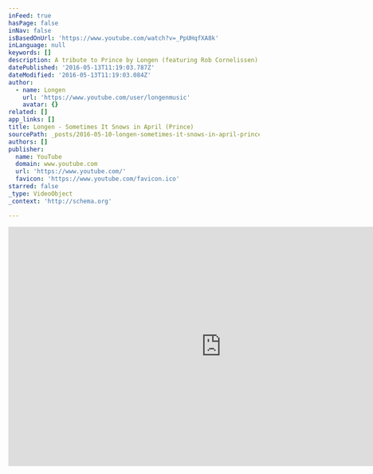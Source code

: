 ```yaml
---
inFeed: true
hasPage: false
inNav: false
isBasedOnUrl: 'https://www.youtube.com/watch?v=_PpUHqfXA8k'
inLanguage: null
keywords: []
description: A tribute to Prince by Longen (featuring Rob Cornelissen) We will miss him. We also like purple.
datePublished: '2016-05-13T11:19:03.787Z'
dateModified: '2016-05-13T11:19:03.084Z'
author:
  - name: Longen
    url: 'https://www.youtube.com/user/longenmusic'
    avatar: {}
related: []
app_links: []
title: Longen - Sometimes It Snows in April (Prince)
sourcePath: _posts/2016-05-10-longen-sometimes-it-snows-in-april-prince.md
authors: []
publisher:
  name: YouTube
  domain: www.youtube.com
  url: 'https://www.youtube.com/'
  favicon: 'https://www.youtube.com/favicon.ico'
starred: false
_type: VideoObject
_context: 'http://schema.org'

---
```

<iframe src="https://cdn.embedly.com/widgets/media.html?src=https%3A%2F%2Fwww.youtube.com%2Fembed%2F_PpUHqfXA8k%3Ffeature%3Doembed&amp;url=https%3A%2F%2Fwww.youtube.com%2Fwatch%3Fv%3D_PpUHqfXA8k&amp;image=https%3A%2F%2Fi.ytimg.com%2Fvi%2F_PpUHqfXA8k%2Fhqdefault.jpg&amp;key=b7d04c9b404c499eba89ee7072e1c4f7&amp;type=text%2Fhtml&amp;schema=youtube" width="854" height="480" scrolling="no" frameborder="0" allowfullscreen="" style=""></iframe>